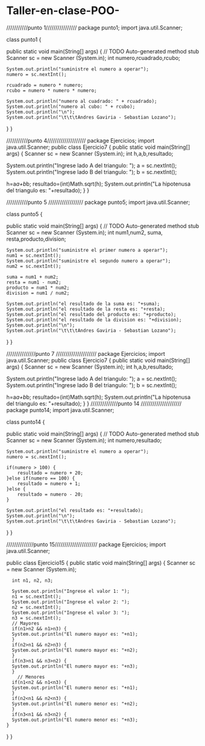 # Taller-en-clase-POO-
///////////punto 1//////////////// 
package punto1; 
import java.util.Scanner;

class punto1 {

public static void main(String[] args) {
	// TODO Auto-generated method stub
	Scanner sc = new Scanner (System.in);
	int numero,rcuadrado,rcubo;
	
	System.out.println("suministre el numero a operar");
	numero = sc.nextInt();
	
	rcuadrado = numero * numero;
	rcubo = numero * numero * numero;
	
	System.out.println("numero al cuadrado: " + rcuadrado);
	System.out.println("numero al cubo: " + rcubo);
	System.out.println("\n");
	System.out.println("\t\t\tAndres Gaviria - Sebastian Lozano");
}
}

///////////punto 4//////////////////// 
package Ejercicios; 
import java.util.Scanner; 
public class Ejercicio7 { 
public static void main(String[] args) { 
Scanner sc = new Scanner (System.in); 
int h,a,b,resultado;

System.out.println("Ingrese lado A del triangulo: ");
a = sc.nextInt();
System.out.println("Ingrese lado B del triangulo: ");
b = sc.nextInt();

h=a*a+b*b;
resultado=(int)Math.sqrt(h);
System.out.println("La hipotenusa del triangulo es: "+resultado);
} }

///////////punto 5 ////////////////// 
package punto5; 
import java.util.Scanner;

class punto5 {

public static void main(String[] args) {
	// TODO Auto-generated method stub
	Scanner sc = new Scanner (System.in);
	int num1,num2, suma, resta,producto,division;
	
	System.out.println("suministre el primer numero a operar");
	num1 = sc.nextInt();
	System.out.println("suministre el segundo numero a operar");
	num2 = sc.nextInt();
	
	suma = num1 + num2;
	resta = num1 - num2;
	producto = num1 * num2;
	division = num1 / num2;
	
	System.out.println("el resultado de la suma es: "+suma);
	System.out.println("el resultado de la resta es: "+resta);
	System.out.println("el resultado del producto es: "+producto);
	System.out.println("el resultado de la division es: "+division);
	System.out.println("\n");
	System.out.println("\t\t\tAndres Gaviria - Sebastian Lozano");
}
}

///////////////punto 7 ///////////////////// 
package Ejercicios; import java.util.Scanner; 
public class Ejercicio7 { 
public static void main(String[] args) { 
Scanner sc = new Scanner (System.in); 
int h,a,b,resultado;

System.out.println("Ingrese lado A del triangulo: ");
a = sc.nextInt();
System.out.println("Ingrese lado B del triangulo: ");
b = sc.nextInt();

h=a*a+b*b;
resultado=(int)Math.sqrt(h);
System.out.println("La hipotenusa del triangulo es: "+resultado);
} } //////////////punto 14 ///////////////////// 
package punto14; 
import java.util.Scanner;

class punto14 {

public static void main(String[] args) {
	// TODO Auto-generated method stub
	Scanner sc = new Scanner (System.in);
	int numero,resultado;
	
	System.out.println("suministre el numero a operar");
	numero = sc.nextInt();
	
	if(numero > 100) {
		resultado = numero + 20;
	}else if(numero == 100) {
		resultado = numero + 1;
	}else {
		resultado = numero - 20;
	}
	
	System.out.println("el resultado es: "+resultado);
	System.out.println("\n");
	System.out.println("\t\t\tAndres Gaviria - Sebastian Lozano");
	
}
}

//////////////punto 15////////////////////// 
package Ejercicios; 
import java.util.Scanner;

  public class Ejercicio15 {
    public static void main(String[] args) {
    Scanner sc = new Scanner (System.in);

      int n1, n2, n3;

      System.out.println("Ingrese el valor 1: ");
      n1 = sc.nextInt();
      System.out.println("Ingrese el valor 2: ");
      n2 = sc.nextInt();
      System.out.println("Ingrese el valor 3: ");
      n3 = sc.nextInt();
      // Mayores
      if(n1>n2 && n1>n3) {
      System.out.println("El numero mayor es: "+n1);
      }
      if(n2>n1 && n2>n3) {
      System.out.println("El numero mayor es: "+n2);
      }
      if(n3>n1 && n3>n2) {
      System.out.println("El numero mayor es: "+n3);
      }
        // Menores
      if(n1<n2 && n1<n3) {
      System.out.println("El numero menor es: "+n1);
      }
      if(n2<n1 && n2<n3) {
      System.out.println("El numero menor es: "+n2);
      }
      if(n3<n1 && n3<n2) {
      System.out.println("El numero menor es: "+n3);
    }
} 
}
